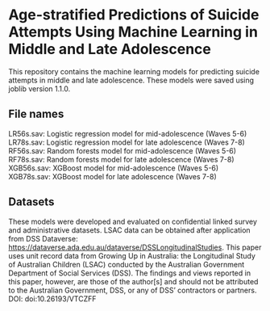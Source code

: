 # Age-stratified Predictions of Suicide Attempts Using Machine Learning in Middle and Late Adolescence
This repository contains the machine learning models for predicting suicide attempts in middle and late adolescence. These models were saved using joblib version 1.1.0.

## File names
LR56s.sav: Logistic regression model for mid-adolescence (Waves 5-6)  
LR78s.sav: Logistic regression model for late adolescence (Waves 7-8)  
RF56s.sav: Random forests model for mid-adolescence (Waves 5-6)  
RF78s.sav: Random forests model for late adolescence (Waves 7-8)  
XGB56s.sav: XGBoost model for mid-adolescence (Waves 5-6)  
XGB78s.sav: XGBoost model for late adolescence (Waves 7-8)  

## Datasets
These models were developed and evaluated on confidential linked survey and administrative datasets. LSAC data can be obtained after application from DSS Dataverse: https://dataverse.ada.edu.au/dataverse/DSSLongitudinalStudies. 
This paper uses unit record data from Growing Up in Australia: the Longitudinal Study of Australian Children (LSAC) conducted by the Australian Government Department of Social Services (DSS). The findings and views reported in this paper, however, are those of the author[s] and should not be attributed to the Australian Government, DSS, or any of DSS’ contractors or partners. DOI: doi:10.26193/VTCZFF
